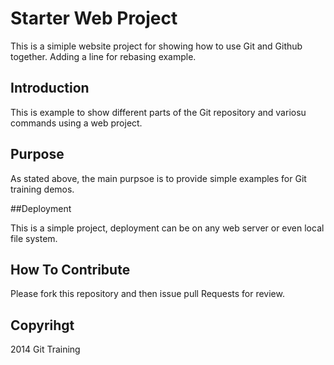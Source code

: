 # Starter Web Project

This is a simiple website project for showing how to use Git and Github together. Adding a line for rebasing example.

## Introduction 

This is example to show different parts of the Git repository and variosu commands using a web project.

## Purpose

As stated above, the main purpsoe is to provide simple examples for Git training demos.

##Deployment

This is a simple project, deployment can be on any web server or even local file system.

## How To Contribute

Please fork this repository and then issue pull Requests for review.

## Copyrihgt
2014 Git Training